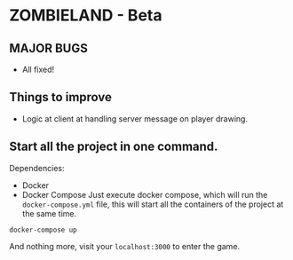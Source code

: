 # ZOMBIELAND - Beta

## MAJOR BUGS
  - All fixed!
## Things to improve
  - Logic at client at handling server message on player drawing.

## Start all the project in one command.
Dependencies:
  - Docker
  - Docker Compose
Just execute docker compose, which will run the `docker-compose.yml` file, this will start all the containers of the project at the same time.

```
docker-compose up
```
And nothing more, visit your `localhost:3000` to enter the game.


